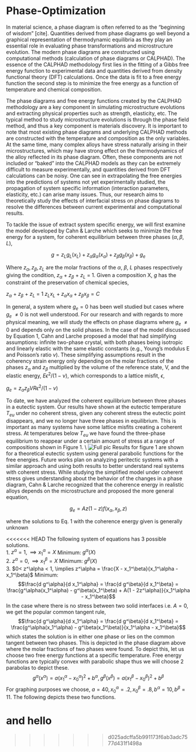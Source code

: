# Phase-Optimization
In material science, a phase diagram is often referred to as the “beginning of wisdom” [cite]. Quantities derived from phase diagrams go well beyond a graphical representation of thermodynamic equilibria as they play an essential role in evaluating phase transformations and microstructure evolution. The modern phase diagrams are constructed using computational methods (calculation of phase diagrams or CALPHAD). The essence of the CALPHAD methodology first lies in the fitting of a Gibbs free energy function to experimental data and quantities derived from density functional theory (DFT) calculations. Once the data is fit to a free energy function the second step is to minimize the free energy as a function of temperature and chemical composition. 

The phase diagrams and free energy functions created by the CALPHAD methodology are a key component in simulating microstructure evolutions and extracting physical properties such as strength, elasticity, etc. The typical method to study microstructure evolutions is through the phase field method, and thus a key component is materials discovery. It is important to note that most existing phase diagrams and underlying CALPHAD methods are constructed with the temperature and composition as the only variables. At the same time, many complex alloys have stress naturally arising in their microstructures, which may have strong effect on the thermodynamics of the alloy reflected in its phase diagram. Often, these components are not included or “baked” into the CALPHAD models as they can be extremely difficult to measure experimentally, and quantities derived from DFT calculations can be noisy. One can see in extrapolating the free energies into the predictions of systems not yet experimentally studied, the propagation of system specific information (interaction parameters, elasticity, etc.) can arise many issues. Thus, our research aims to theoretically study the effects of interfacial stress on phase diagrams to resolve the differences between current experimental and computational results.  

To tackle the issue of extract system specific energy, we will first examine the model developed by Cahn & Larche which seeks to minimize the free energy for a system, for coherent equilibrium between three phases ($\alpha, \beta, L$), 

$$g=z_Lg_L\left(x_L\right)+z_\alpha g_\alpha\left(x_\alpha\right)+z_\beta g_\beta\left(x_\beta\right)+g_e$$

Where $z_\alpha,z_\beta,z_L$ are the molar fractions of the $\alpha,\ \beta,\ L$ phases respectively giving the condition, $z_\alpha\ +\ z_\beta\ +\ z_L\ =\ 1$. Given a composition X, $g$ has the constraint of the preservation of chemical species, 

$z_\alpha\ +\ z_\beta\ +\ z_L\ =\ 1$
$z_L x_L+z_\alpha x_\alpha+z_\beta x_\beta=C$

In general, a system where $g_e=0$ has been well studied but cases where $g_e\ \neq 0$ is not well understood. For our research and with regards to more physical meaning, we will study the effects on phase diagrams where $g_e\ \neq0$ and depends only on the solid phases. In the case of the model discussed by Equation 1, Cahn and Larche proposed a model that had simplifying assumptions: infinite two-phase crystal, with both phases being isotropic and linearly elastic with the same elastic constants (e.g., Young’s modulus E and Poisson’s ratio $\nu$). These simplifying assumptions result in the coherency strain energy only depending on the molar fractions of the phases $z_\alpha$ and $z_\beta$ multiplied by the volume of the reference state, V, and the elastic energy, $E\epsilon^2/\left(1-\nu\right)$, which corresponds to a lattice misfit, $\epsilon$, 

$g_e=z_\alpha z_\beta VR\epsilon^2/\left(1-\nu\right)$

To date, we have analyzed the coherent equilibrium between three phases in a eutectic system. Our results have shown at the eutectic temperature $T_{eu}$ under no coherent stress, given any coherent stress the eutectic point disappears, and we no longer have three phases in equilibrium. This is important as many systems have some lattice misfits creating a coherent stress. At temperatures below $T_{eu}$ we have found the three-phase equilibrium to reappear under a certain amount of stress at a range of compositions shown in Figure 1. \\
![Full pic](https://user-images.githubusercontent.com/112519285/210278835-145a72f6-f074-467e-845a-bc952a0bdbb4.jpg)
Results for figure 1 are shown for a theoretical eutectic system using general parabolic functions for the free energies. Future works plan on analyzing peritectic systems with a similar approach and using both results to better understand real systems with coherent stress. While studying the simplified model under coherent stress gives understanding about the behavior of the changes in a phase diagram, Cahn & Larche recognized that the coherence energy in realistic alloys depends on the microstructure and proposed the more general equation, 

$$g_e=Az\left(1-z\right)f\left(x_\alpha,x_\beta,z\right)$$

where the solutions to Eq. 1 with the coherence energy given is generally unknown



<<<<<<< HEAD
The following system of equations has 3 possible solutions. \
    1. $z^\alpha = 1, \implies x_1^\alpha = X$
    Minimum: $g^\alpha(X)$\
    2. $z^\alpha = 0, \implies x_1^\beta = X$
    Minimum: $g^\beta(X)$\
    3. $0< z^\alpha < 1, \implies z^\alpha = \frac{X - x_1^\beta}{x_1^\alpha - x_1^\beta}$
    Minimum: $$\frac{d g^\alpha}{d x_1^\alpha} = \frac{d g^\beta}{d x_1^\beta} = \frac{g^\alpha(x_1^\alpha) - g^\beta(x_1^\beta) + A(1 - 2z^\alpha)}{x_1^\alpha - x_1^\beta}$$
In the case where there is no stress between two solid interfaces i.e. $A = 0$, we get the popular common tangent rule, 
$$\frac{d g^\alpha}{d x_1^\alpha} = \frac{d g^\beta}{d x_1^\beta} = \frac{g^\alpha(x_1^\alpha) - g^\beta(x_1^\beta)}{x_1^\alpha - x_1^\beta}$$
which states the solution is in either one phase or lies on the common tangent between two phases. This is depicted in the phase diagram above where the molar fractions of two phases were found. To depict this, let us choose two free energy functions at a specific temperature. Free energy functions are typically convex with parabolic shape thus we will choose 2 parabolas to depict these. 
$$g^\alpha(x^\alpha) = a(x_1^\alpha - x_0^\alpha)^2 + b^\alpha, g^\beta(x^\beta) = a(x_1^\beta - x_0^\beta)^2 + b^\beta$$
For graphing purposes we choose, $a = 40, x_0^\alpha = .2, x_0^\beta = .8, b^\alpha = 10, b^\beta = 11$. The following depicts these two functions.

and hello
=======
>>>>>>> d025adcffa5b991173f6ab3adc7577d431f1498a
